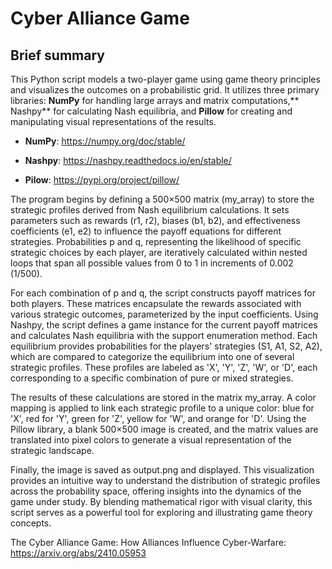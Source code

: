 # Cyber Alliance Game

## Brief summary


This Python script models a two-player game using game theory principles and visualizes the outcomes on a probabilistic grid. It utilizes three primary libraries: **NumPy** for handling large arrays and matrix computations,** Nashpy** for calculating Nash equilibria, and **Pillow** for creating and manipulating visual representations of the results.

- **NumPy**: https://numpy.org/doc/stable/

- **Nashpy**: https://nashpy.readthedocs.io/en/stable/

- **Pilow**: https://pypi.org/project/pillow/

The program begins by defining a 500×500 matrix (my_array) to store the strategic profiles derived from Nash equilibrium calculations. It sets parameters such as rewards (r1, r2), biases (b1, b2), and effectiveness coefficients (e1, e2) to influence the payoff equations for different strategies. Probabilities p and q, representing the likelihood of specific strategic choices by each player, are iteratively calculated within nested loops that span all possible values from 0 to 1 in increments of 0.002 (1/500).

For each combination of p and q, the script constructs payoff matrices for both players. These matrices encapsulate the rewards associated with various strategic outcomes, parameterized by the input coefficients. Using Nashpy, the script defines a game instance for the current payoff matrices and calculates Nash equilibria with the support enumeration method. Each equilibrium provides probabilities for the players' strategies (S1, A1, S2, A2), which are compared to categorize the equilibrium into one of several strategic profiles. These profiles are labeled as 'X', 'Y', 'Z', 'W', or 'D', each corresponding to a specific combination of pure or mixed strategies.

The results of these calculations are stored in the matrix my_array. A color mapping is applied to link each strategic profile to a unique color: blue for 'X', red for 'Y', green for 'Z', yellow for 'W', and orange for 'D'. Using the Pillow library, a blank 500×500 image is created, and the matrix values are translated into pixel colors to generate a visual representation of the strategic landscape.

Finally, the image is saved as output.png and displayed. This visualization provides an intuitive way to understand the distribution of strategic profiles across the probability space, offering insights into the dynamics of the game under study. By blending mathematical rigor with visual clarity, this script serves as a powerful tool for exploring and illustrating game theory concepts.

The Cyber Alliance Game: How Alliances Influence Cyber-Warfare: https://arxiv.org/abs/2410.05953


